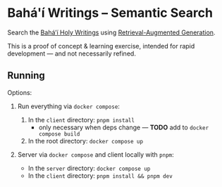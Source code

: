 # Bahá'í Writings – Semantic Search
Search the [Bahá’í Holy Writings](https://www.bahai.org/library/authoritative-texts/) using [Retrieval-Augmented Generation](https://en.wikipedia.org/wiki/Retrieval-augmented_generation).

This is a proof of concept & learning exercise, intended for rapid development — and not necessarily refined.

## Running

Options:

1. Run everything via `docker compose`:

   1. In the `client` directory: `pnpm install`
      * only necessary when deps change — **TODO** add to `docker compose build`
   2. In the root directory: `docker compose up`

2. Server via `docker compose` and client locally with `pnpm`:

   * In the `server` directory: `docker compose up`
   * In the `client` directory: `pnpm install && pnpm dev`

